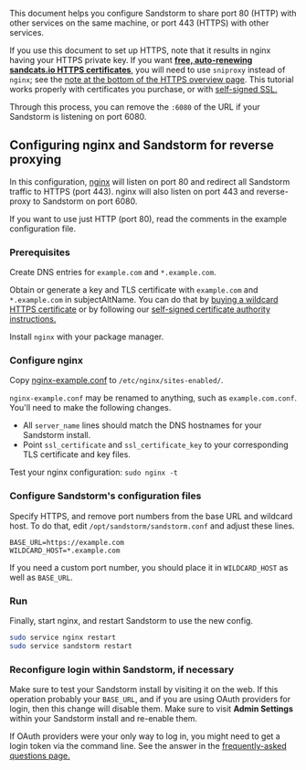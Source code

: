 This document helps you configure Sandstorm to share port 80 (HTTP) with other services on the same
machine, or port 443 (HTTPS) with other services.

If you use this document to set up HTTPS, note that it results in nginx having your HTTPS private
key. If you want [**free, auto-renewing sandcats.io HTTPS certificates**,](ssl.md) you will need to
use `sniproxy` instead of `nginx`; see the [note at the bottom of the HTTPS overview page](ssl.md).
This tutorial works properly with certificates you purchase, or with [self-signed
SSL.](self-signed.md)

Through this process, you can remove the `:6080` of the URL if your Sandstorm is listening on port
6080.

## Configuring nginx and Sandstorm for reverse proxying

In this configuration, [nginx](http://nginx.org/en/) will listen on port 80 and redirect all
Sandstorm traffic to HTTPS (port 443).  nginx will also listen on port 443 and reverse-proxy to
Sandstorm on port 6080.

If you want to use just HTTP (port 80), read the comments in the example configuration file.

### Prerequisites

Create DNS entries for `example.com` and `*.example.com`.

Obtain or generate a key and TLS certificate with `example.com` and `*.example.com` in
subjectAltName. You can do that by [buying a wildcard HTTPS
certificate](https://google.com/search?q=cheap+wildcard+ssl) or by following our [self-signed
certificate authority instructions.](self-signed.md)

Install `nginx` with your package manager.

### Configure nginx

Copy [nginx-example.conf](https://github.com/sandstorm-io/sandstorm/blob/master/docs/administering/sample-config/nginx-example.conf) to `/etc/nginx/sites-enabled/`.

`nginx-example.conf` may be renamed to anything, such as `example.com.conf`. You'll need to make the following changes.


- All `server_name` lines should match the DNS hostnames for your Sandstorm install.
- Point `ssl_certificate` and `ssl_certificate_key` to your corresponding TLS certificate and key files.

Test your nginx configuration:
`sudo nginx -t`

### Configure Sandstorm's configuration files

Specify HTTPS, and remove port numbers from the base URL and wildcard host. To do that, edit
`/opt/sandstorm/sandstorm.conf` and adjust these lines.

```
BASE_URL=https://example.com
WILDCARD_HOST=*.example.com
```

If you need a custom port number, you should place it in `WILDCARD_HOST` as well as `BASE_URL`.

### Run

Finally, start nginx, and restart Sandstorm to use the new config.

```bash
sudo service nginx restart
sudo service sandstorm restart
```

### Reconfigure login within Sandstorm, if necessary

Make sure to test your Sandstorm install by visiting it on the web. If this operation
probably your `BASE_URL`, and if you are using OAuth providers for login, then this
change will disable them. Make sure to visit **Admin Settings** within your Sandstorm
install and re-enable them.

If OAuth providers were your only way to log in, you might need to get a login token via the command
line. See the answer in the [frequently-asked questions
page.](faq.md#how-do-i-log-in-if-theres-a-problem-with-logging-in-via-the-web)